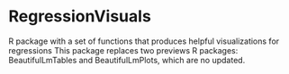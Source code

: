 # RegressionVisuals
R package with a set of functions that produces helpful visualizations for regressions
This package replaces two previews R packages: BeautifulLmTables and BeautifulLmPlots, which are no updated.
